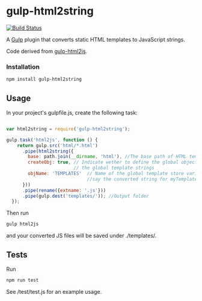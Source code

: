 gulp-html2string
================
[![Build Status](https://travis-ci.org/settinghead/meteor-auto-nprogress.svg?branch=master)](https://travis-ci.org/settinghead/meteor-auto-nprogress)

A [Gulp](http://gulpjs.com/) plugin that converts static HTML templates to JavaScript strings.

Code derived from [gulp-html2js](https://github.com/fraserxu/gulp-html2js).

### Installation
```bash
npm install gulp-html2string
```

## Usage

In your project's gulpfile.js, create the following task:

```javascript

var html2string = require('gulp-html2string');

gulp.task('html2js', function () {
    return gulp.src('html/*.html')
      .pipe(html2string({
        base: path.join(__dirname, 'html'), //The base path of HTML templates
        createObj: true, // Indicate wether to define the global object that stores
                         // the global template strings
        objName: 'TEMPLATES'  // Name of the global template store variable
                              //say the converted string for myTemplate.html will be saved to TEMPLATE['myTemplate.html']
      }))
      .pipe(rename({extname: '.js'}))
      .pipe(gulp.dest('templates/')); //Output folder
  });

```

Then run
```bash
gulp html2js
```
and your converted JS files will be saved under ./templates/.

## Tests

Run
```bash
npm run test
```

See /test/test.js for an example usage.
